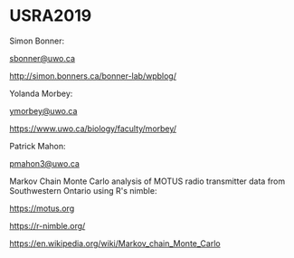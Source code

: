 # USRA2019

Simon Bonner: 

sbonner@uwo.ca
  
  http://simon.bonners.ca/bonner-lab/wpblog/
  

Yolanda Morbey: 

  ymorbey@uwo.ca
  
  https://www.uwo.ca/biology/faculty/morbey/
  

Patrick Mahon: 

  pmahon3@uwo.ca


Markov Chain Monte Carlo analysis of MOTUS radio transmitter data from Southwestern Ontario using R's nimble:

https://motus.org

https://r-nimble.org/

https://en.wikipedia.org/wiki/Markov_chain_Monte_Carlo
